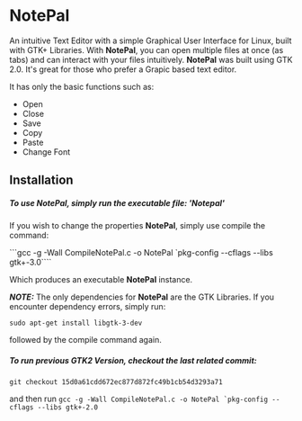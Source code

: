 # **NotePal**

An intuitive Text Editor with a simple Graphical User Interface for Linux, built with GTK+ Libraries. With **NotePal**, you can open multiple files at once (as tabs) and can interact with your files intuitively. **NotePal** was built using GTK 2.0. It's great for those who prefer a Grapic based text editor.

It has only the basic functions such as:

- Open
- Close
- Save
- Copy
- Paste
- Change Font

## Installation

##### To use **NotePal**, simply run the executable file: '_Notepal_'

If you wish to change the properties **NotePal**, simply use compile the command:

```gcc -g -Wall CompileNotePal.c -o NotePal \`pkg-config --cflags --libs gtk+-3.0\````

Which produces an executable **NotePal** instance.

**_NOTE:_** The only dependencies for **NotePal** are the GTK Libraries.
If you encounter dependency errors, simply run:

`sudo apt-get install libgtk-3-dev`

followed by the compile command again.

##### To run previous GTK2 Version, checkout the last related commit:

`git checkout 15d0a61cdd672ec877d872fc49b1cb54d3293a71 `

and then run `` gcc -g -Wall CompileNotePal.c -o NotePal `pkg-config --cflags --libs gtk+-2.0 ``

